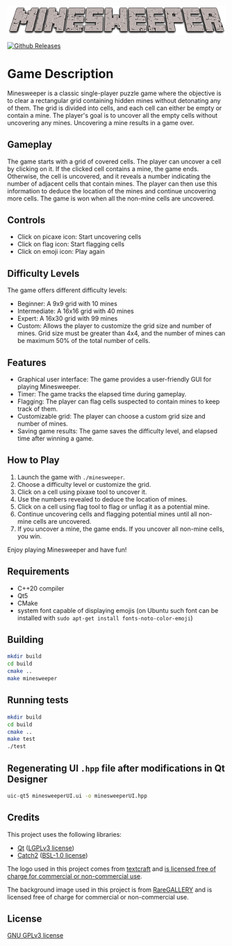 <div align="center">
  <img src="resources/images/MINESWEEPER.png" alt="Minesweeper logo">
</div>

[![Github Releases](https://img.shields.io/badge/release-v1.0-brightgreen)](https://gitlab-stud.elka.pw.edu.pl/mmachnik/minesweeper)

# Game Description
Minesweeper is a classic single-player puzzle game where the objective is to clear a rectangular grid containing hidden mines without detonating any of them. The grid is divided into cells, and each cell can either be empty or contain a mine. The player's goal is to uncover all the empty cells without uncovering any mines. Uncovering a mine results in a game over.

## Gameplay
The game starts with a grid of covered cells. The player can uncover a cell by clicking on it. If the clicked cell contains a mine, the game ends. Otherwise, the cell is uncovered, and it reveals a number indicating the number of adjacent cells that contain mines. The player can then use this information to deduce the location of the mines and continue uncovering more cells. The game is won when all the non-mine cells are uncovered.

## Controls
 - Click on picaxe icon: Start uncovering cells
 - Click on flag icon: Start flagging cells
 - Click on emoji icon: Play again

## Difficulty Levels
The game offers different difficulty levels:
 - Beginner: A 9x9 grid with 10 mines
 - Intermediate: A 16x16 grid with 40 mines
 - Expert: A 16x30 grid with 99 mines
 - Custom: Allows the player to customize the grid size and number of mines. Grid size must be greater than 4x4, and the number of mines can be maximum 50% of the total number of cells.

## Features
 - Graphical user interface: The game provides a user-friendly GUI for playing Minesweeper.
 - Timer: The game tracks the elapsed time during gameplay.
 - Flagging: The player can flag cells suspected to contain mines to keep track of them.
 - Customizable grid: The player can choose a custom grid size and number of mines.
 - Saving game results: The game saves the difficulty level, and elapsed time after winning a game.

## How to Play
1. Launch the game with `./minesweeper`.
2. Choose a difficulty level or customize the grid.
3. Click on a cell using pixaxe tool to uncover it.
4. Use the numbers revealed to deduce the location of mines.
5. Click on a cell using flag tool to flag or unflag it as a potential mine.
6. Continue uncovering cells and flagging potential mines until all non-mine cells are uncovered.
7. If you uncover a mine, the game ends. If you uncover all non-mine cells, you win.

Enjoy playing Minesweeper and have fun!

## Requirements
- C++20 compiler
- Qt5
- CMake
- system font capable of displaying emojis (on Ubuntu such font can be installed with `sudo apt-get install fonts-noto-color-emoji`)

## Building
```sh
mkdir build
cd build
cmake ..
make minesweeper
```

## Running tests
```sh
mkdir build
cd build
cmake ..
make test
./test
```

## Regenerating UI `.hpp` file after modifications in Qt Designer
```sh
uic-qt5 minesweeperUI.ui -o minesweeperUI.hpp
```

## Credits
This project uses the following libraries:

- [Qt](https://www.qt.io/) ([LGPLv3 license](https://www.gnu.org/licenses/lgpl-3.0.en.html))
- [Catch2](https://github.com/catchorg/Catch2) ([BSL-1.0 license](https://github.com/catchorg/Catch2/blob/devel/LICENSE.txt))

The logo used in this project comes from [textcraft](https://textcraft.net) and [is licensed free of charge for commercial or non-commercial use](https://textcraft.net/privacy.php).

The background image used in this project is from [RareGALLERY](https://rare-gallery.com) and is licensed free of charge for commercial or non-commercial use.

## License
[GNU GPLv3 license](https://www.gnu.org/licenses/gpl-3.0.html)
